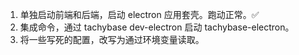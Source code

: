 1. 单独启动前端和后端，启动 electron 应用套壳。跑动正常。✅
2. 集成命令，通过 tachybase dev-electron 启动 tachybase-electron。
3. 将一些写死的配置，改写为通过环境变量读取。
